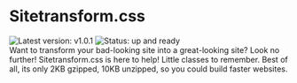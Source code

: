 # Sitetransform.css
![Latest version: v1.0.1](https://img.shields.io/badge/latest%20version-v1.0.1-royalblue?style=for-the-badge)  ![Status: up and ready](https://img.shields.io/badge/status-up%20and%20ready-lime?style=for-the-badge)<br>
Want to transform your bad-looking site into a great-looking site? Look no further! Sitetransform.css is here to help! Little classes to remember. Best of all, its only 2KB gzipped, 10KB unzipped, so you could build faster websites.
